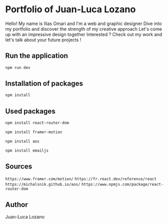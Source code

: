 # Portfolio of Juan-Luca Lozano

Hello! My name is Ilias Omari and I'm  a web and graphic designer
Dive into my portfolio and discover the strength of my creative approach
Let's come up with an impressive design together
Interested ?
Check out my work and let's talk about your future projects !

## Run the application

```bash
npm run dev
```

## Installation of packages

```bash
npm install
```

## Used packages


```bash
npm install react-router-dom
```

```bash
npm install framer-motion
```

```bash
npm install aos
```

```bash
npm install emailjs
```

## Sources

```https://www.framer.com/motion/```
```https://fr.react.dev/reference/react```
```https://michalsnik.github.io/aos/```
```https://www.npmjs.com/package/react-router-dom```

## Author

Juan-Luca Lozano
